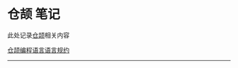 # 仓颉 笔记

此处记录[仓颉](https://developer.huawei.com/consumer/cn/doc/openharmony-cangjie/cj-wp-abstract)相关内容

[仓颉编程语言语言规约](cangjie_lang.md)



----
